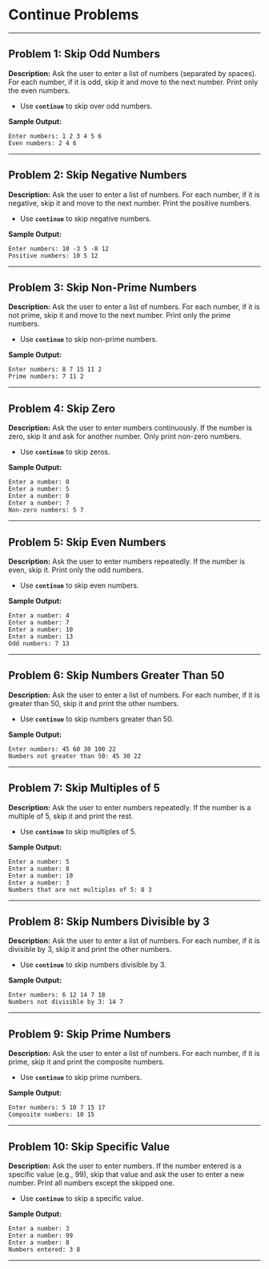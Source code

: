 # Continue Problems
---

## **Problem 1: Skip Odd Numbers**

**Description:** Ask the user to enter a list of numbers (separated by spaces). For each number, if it is odd, skip it and move to the next number. Print only the even numbers.

- Use **`continue`** to skip over odd numbers.

**Sample Output:**

```
Enter numbers: 1 2 3 4 5 6
Even numbers: 2 4 6
```

---

## **Problem 2: Skip Negative Numbers**

**Description:** Ask the user to enter a list of numbers. For each number, if it is negative, skip it and move to the next number. Print the positive numbers.

- Use **`continue`** to skip negative numbers.

**Sample Output:**

```
Enter numbers: 10 -3 5 -8 12
Positive numbers: 10 5 12
```

---

## **Problem 3: Skip Non-Prime Numbers**

**Description:** Ask the user to enter a list of numbers. For each number, if it is not prime, skip it and move to the next number. Print only the prime numbers.

- Use **`continue`** to skip non-prime numbers.

**Sample Output:**

```
Enter numbers: 8 7 15 11 2
Prime numbers: 7 11 2
```

---

## **Problem 4: Skip Zero**

**Description:** Ask the user to enter numbers continuously. If the number is zero, skip it and ask for another number. Only print non-zero numbers.

- Use **`continue`** to skip zeros.

**Sample Output:**

```
Enter a number: 0
Enter a number: 5
Enter a number: 0
Enter a number: 7
Non-zero numbers: 5 7
```

---

## **Problem 5: Skip Even Numbers**

**Description:** Ask the user to enter numbers repeatedly. If the number is even, skip it. Print only the odd numbers.

- Use **`continue`** to skip even numbers.

**Sample Output:**

```
Enter a number: 4
Enter a number: 7
Enter a number: 10
Enter a number: 13
Odd numbers: 7 13
```

---

## **Problem 6: Skip Numbers Greater Than 50**

**Description:** Ask the user to enter a list of numbers. For each number, if it is greater than 50, skip it and print the other numbers.

- Use **`continue`** to skip numbers greater than 50.

**Sample Output:**

```
Enter numbers: 45 60 30 100 22
Numbers not greater than 50: 45 30 22
```

---

## **Problem 7: Skip Multiples of 5**

**Description:** Ask the user to enter numbers repeatedly. If the number is a multiple of 5, skip it and print the rest.

- Use **`continue`** to skip multiples of 5.

**Sample Output:**

```
Enter a number: 5
Enter a number: 8
Enter a number: 10
Enter a number: 3
Numbers that are not multiples of 5: 8 3
```

---

## **Problem 8: Skip Numbers Divisible by 3**

**Description:** Ask the user to enter a list of numbers. For each number, if it is divisible by 3, skip it and print the other numbers.

- Use **`continue`** to skip numbers divisible by 3.

**Sample Output:**

```
Enter numbers: 6 12 14 7 18
Numbers not divisible by 3: 14 7
```

---

## **Problem 9: Skip Prime Numbers**

**Description:** Ask the user to enter a list of numbers. For each number, if it is prime, skip it and print the composite numbers.

- Use **`continue`** to skip prime numbers.

**Sample Output:**

```
Enter numbers: 5 10 7 15 17
Composite numbers: 10 15
```

---

## **Problem 10: Skip Specific Value**

**Description:** Ask the user to enter numbers. If the number entered is a specific value (e.g., 99), skip that value and ask the user to enter a new number. Print all numbers except the skipped one.

- Use **`continue`** to skip a specific value.

**Sample Output:**

```
Enter a number: 3
Enter a number: 99
Enter a number: 8
Numbers entered: 3 8
```

---


